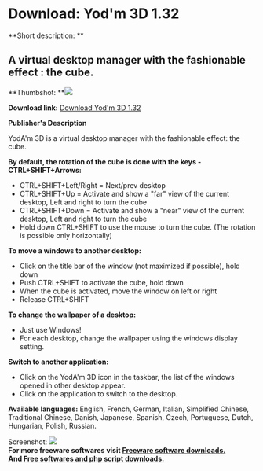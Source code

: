 # Download: Yod'm 3D 1.32

**Short description: **

## A virtual desktop manager with the fashionable effect : the cube.

  
**Thumbshot: **![](http://www.freewarefiles.com/screenshot/yodm3d_md.jpg)   
  
**Download link:** [Download Yod'm 3D 1.32](http://freesoftwares.boysofts.com/Yodm-D_program_28504.html)  
  

**Publisher's Description**  
  

YodA'm 3D is a virtual desktop manager with the fashionable effect: the cube.

**By default, the rotation of the cube is done with the keys - CTRL+SHIFT+Arrows:**

  * CTRL+SHIFT+Left/Right = Next/prev desktop 
  * CTRL+SHIFT+Up = Activate and show a "far" view of the current desktop, Left and right to turn the cube 
  * CTRL+SHIFT+Down = Activate and show a "near" view of the current desktop, Left and right to turn the cube 
  * Hold down CTRL+SHIFT to use the mouse to turn the cube. (The rotation is possible only horizontally) 

**To move a windows to another desktop:**

  * Click on the title bar of the window (not maximized if possible), hold down 
  * Push CTRL+SHIFT to activate the cube, hold down 
  * When the cube is activated, move the window on left or right 
  * Release CTRL+SHIFT 

**To change the wallpaper of a desktop:**

  * Just use Windows! 
  * For each desktop, change the wallpaper using the windows display setting. 

**Switch to another application:**

  * Click on the YodA'm 3D icon in the taskbar, the list of the windows opened in other desktop appear. 
  * Click on the application to switch to the desktop. 

**Available languages:** English, French, German, Italian, Simplified Chinese, Traditional Chinese, Danish, Japanese, Spanish, Czech, Portuguese, Dutch, Hungarian, Polish, Russian.

  
  
Screenshot: ![](http://www.freewarefiles.com/screenshot/yodm3d.jpg)  
**For more freeware softwares visit [Freeware software downloads.](http://freesoftwares.boysofts.com/)**   
**And [Free softwares and php script downloads.](http://www.boysofts.com/)**


